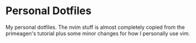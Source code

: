 # Personal Dotfiles
My personal dotfiles. The nvim stuff is almost completely copied from the primeagen's tutorial plus some minor changes for how I personally use vim.
